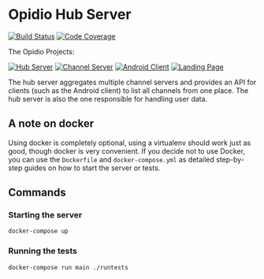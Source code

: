 # Opidio Hub Server
[![Build Status](https://img.shields.io/circleci/project/opidio/hub-server.svg?style=flat-square)](https://circleci.com/gh/opidio/hub-server)
[![Code Coverage](https://img.shields.io/coveralls/opidio/hub-server.svg?style=flat-square)](https://coveralls.io/r/opidio/hub-server)

The Opidio Projects:

[![Hub Server](https://img.shields.io/badge/opidio-hub--server-blue.svg?style=flat-square)](https://github.com/opidio/hub-server)
[![Channel Server](https://img.shields.io/badge/opidio-channel--server-lightgray.svg?style=flat-square)](https://github.com/opidio/channel-server)
[![Android Client](https://img.shields.io/badge/opidio-android--client-lightgray.svg?style=flat-square)](https://github.com/opidio/android-client)
[![Landing Page](https://img.shields.io/badge/opidio-landing--page-lightgray.svg?style=flat-square)](https://github.com/opidio/android-client)

The hub server aggregates multiple channel servers and provides an API for clients
(such as the Android client) to list all channels from one place. The hub server
is also the one responsible for handling user data.

## A note on docker

Using docker is completely optional, using a virtualenv should
work just as good, though docker is very convenient. If you
decide not to use Docker, you can use the `Dockerfile` and
`docker-compose.yml` as detailed step-by-step guides on how
to start the server or tests.

## Commands

### Starting the server

    docker-compose up

### Running the tests

    docker-compose run main ./runtests
